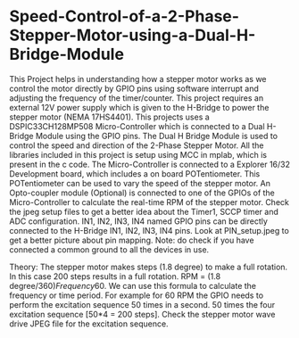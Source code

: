 # Speed-Control-of-a-2-Phase-Stepper-Motor-using-a-Dual-H-Bridge-Module
This Project helps in understanding how a stepper motor works as we control the motor directly by GPIO pins using software interrupt and adjusting the frequency of the timer/counter. 
This project requires an external 12V power supply which is given to the H-Bridge to power the stepper motor (NEMA 17HS4401).
This projects uses a DSPIC33CH128MP508 Micro-Controller which is connected to a Dual H-Bridge Module using the GPIO pins. The Dual H Bridge Module is used to control the speed and direction of the 2-Phase Stepper Motor.
All the libraries included in this project is setup using MCC in mplab, which is present in the c code. 
The Micro-Controller is connected to a Explorer 16/32 Development board, which includes a on board POTentiometer. This POTentiometer can be used to vary the speed of the stepper motor. 
An Opto-coupler module (Optional) is connected to one of the GPIOs of the Micro-Controller to calculate the real-time RPM of the stepper motor.
Check the jpeg setup files to get a better idea about the Timer1, SCCP timer and ADC configuration.
IN1, IN2, IN3, IN4 named GPIO pins can be directly connected to the H-Bridge IN1, IN2, IN3, IN4 pins. Look at PIN_setup.jpeg to get a better picture about pin mapping. 
Note: do check if you have connected a common ground to all the devices in use. 

Theory: The stepper motor makes steps (1.8 degree) to make a full rotation. In this case 200 steps results in a full rotation. RPM = (1.8 degree/360)*Frequency*60. We can use this formula to calculate the frequency or time period. For example for 60 RPM the GPIO needs to perform the excitation sequence 50 times in a second. 50 times the four excitation sequence [50*4 = 200 steps]. Check the stepper motor wave drive JPEG file for the excitation sequence. 
